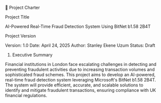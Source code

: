 📄 Project Charter

Project Title

AI-Powered Real-Time Fraud Detection System Using BitNet b1.58 2B4T

Project Version

Version: 1.0
Date: April 24, 2025
Author: Stanley Ekene Uzum
Status: Draft

1. Executive Summary

Financial institutions in London face escalating challenges in detecting and preventing fraudulent activities due to increasing transaction volumes and sophisticated fraud schemes. This project aims to develop an AI-powered, real-time fraud detection system leveraging Microsoft's BitNet b1.58 2B4T. The system will provide efficient, accurate, and scalable solutions to identify and mitigate fraudulent transactions, ensuring compliance with UK financial regulations.

